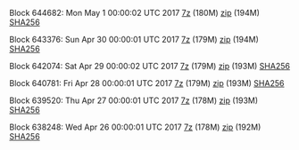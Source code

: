 Block 644682: Mon May  1 00:00:02 UTC 2017 [7z](https://transfer.sh/Vabig/bootstrap.dat.20170501.7z) (180M) [zip](https://transfer.sh/67Tlc/bootstrap.dat.20170501.zip) (194M) [SHA256](https://transfer.sh/bos6a/sha256.txt)

Block 643376: Sun Apr 30 00:00:01 UTC 2017 [7z](https://transfer.sh/Kh9hT/bootstrap.dat.20170430.7z) (179M) [zip](https://transfer.sh/YuK9j/bootstrap.dat.20170430.zip) (194M) [SHA256](https://transfer.sh/HyAZL/sha256.txt)

Block 642074: Sat Apr 29 00:00:02 UTC 2017 [7z](https://transfer.sh/w6ZG7/bootstrap.dat.20170429.7z) (179M) [zip](https://transfer.sh/lP0fK/bootstrap.dat.20170429.zip) (193M) [SHA256](https://transfer.sh/JWgJC/sha256.txt)

Block 640781: Fri Apr 28 00:00:01 UTC 2017 [7z](https://transfer.sh/l2woa/bootstrap.dat.20170428.7z) (179M) [zip](https://transfer.sh/KISnw/bootstrap.dat.20170428.zip) (193M) [SHA256](https://transfer.sh/2fBwZ/sha256.txt)

Block 639520: Thu Apr 27 00:00:01 UTC 2017 [7z](https://transfer.sh/ohl7U/bootstrap.dat.20170427.7z) (178M) [zip](https://transfer.sh/SLzN4/bootstrap.dat.20170427.zip) (193M) [SHA256](https://transfer.sh/166fZn/sha256.txt)

Block 638248: Wed Apr 26 00:00:01 UTC 2017 [7z](https://transfer.sh/4sL4C/bootstrap.dat.20170426.7z) (178M) [zip](https://transfer.sh/TmS6U/bootstrap.dat.20170426.zip) (192M) [SHA256](https://transfer.sh/qr9Xx/sha256.txt)
